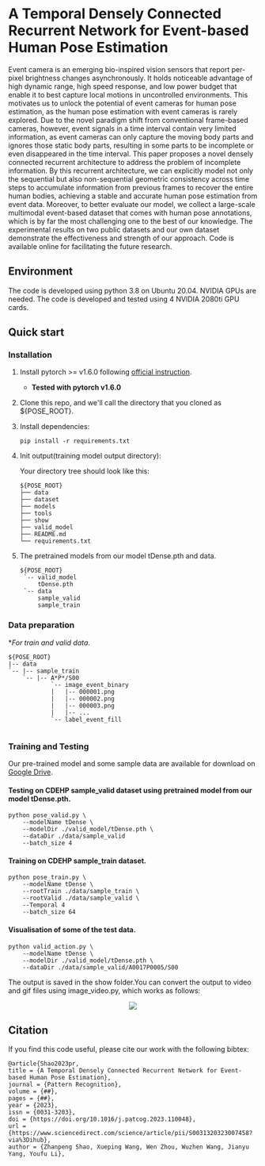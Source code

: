 # A Temporal Densely Connected Recurrent Network for Event-based Human Pose Estimation

Event camera is an emerging bio-inspired vision sensors that report per-pixel brightness changes asynchronously. It holds noticeable advantage of high dynamic range, high speed response, and low power budget that enable it to best capture local motions in uncontrolled environments. This motivates us to unlock the potential of event cameras for human pose estimation, as the human pose estimation with event cameras is rarely explored. Due to the novel paradigm shift from conventional frame-based cameras, however, event signals in a time interval contain very limited information, as event cameras can only capture the moving body parts and ignores those static body parts, resulting in some parts to be incomplete or even disappeared in the time interval. This paper proposes a novel densely connected recurrent architecture to address the problem of incomplete information. By this recurrent architecture, we can explicitly model not only the sequential but also non-sequential geometric consistency across time steps to accumulate information from previous frames to recover the entire human bodies, achieving a stable and accurate human pose estimation from event data. Moreover, to better evaluate our model, we collect a large-scale multimodal event-based dataset that comes with human pose annotations, which is by far the most challenging one to the best of our knowledge. The experimental results on two public datasets and our own dataset demonstrate the effectiveness and strength of our approach. Code is available online for facilitating the future research.

## Environment
The code is developed using python 3.8 on Ubuntu 20.04. NVIDIA GPUs are needed. The code is developed and tested using 4 NVIDIA 2080ti GPU cards. 

## Quick start
### Installation
1. Install pytorch >= v1.6.0 following [official instruction](https://pytorch.org/).  
   - **Tested with pytorch v1.6.0**
2. Clone this repo, and we'll call the directory that you cloned as ${POSE_ROOT}.
3. Install dependencies:
   ```
   pip install -r requirements.txt
   ```
4. Init output(training model output directory):

   Your directory tree should look like this:

   ```
   ${POSE_ROOT}
   ├── data
   ├── dataset
   ├── models
   ├── tools
   ├── show
   ├── valid_model 
   ├── README.md
   └── requirements.txt
   ```

7. The pretrained models from our model tDense.pth and data.
   ```
   ${POSE_ROOT}
    `-- valid_model
        tDense.pth
    `-- data
        sample_valid
        sample_train
   ```
   
### Data preparation

**For train and valid data*.
```
${POSE_ROOT}
|-- data
`-- |-- sample_train
    `-- |-- A*P*/S00
            `-- image_event_binary
            |   |-- 000001.png
            |   |-- 000002.png
            |   |-- 000003.png
            |   |-- ... 
            `-- label_event_fill
            
```

### Training and Testing
Our pre-trained model and some sample data are available for download on [Google Drive](https://drive.google.com/drive/folders/1rfaQ4h2xJx8wlbnXTl5-VCzE5iQpCtN9?usp=drive_link). 
#### Testing on CDEHP sample_valid dataset using pretrained model from our model tDense.pth.
 

```
python pose_valid.py \
    --modelName tDense \
    --modelDir ./valid_model/tDense.pth \
    --dataDir ./data/sample_valid
    --batch_size 4
```

#### Training on CDEHP sample_train dataset.

```
python pose_train.py \
    --modelName tDense \
    --rootTrain ./data/sample_train \
    --rootValid ./data/sample_valid \
    --Temporal 4
    --batch_size 64
```

#### Visualisation of some of the test data.

```
python valid_action.py \
    --modelName tDense \
    --modelDir ./valid_model/tDense.pth \
    --dataDir ./data/sample_valid/A0017P0005/S00
```
The output is saved in the show folder.You can convert the output to video and gif files using image_video.py, which works as follows:
<p align='center'>
	<img src="./show.gif" style="zoom:100%;" />
</p>

 ## Citation
 If you find this code useful, please cite our work with the following bibtex:
 ```
 @article{Shao2023pr,
title = {A Temporal Densely Connected Recurrent Network for Event-based Human Pose Estimation},
journal = {Pattern Recognition},
volume = {##},
pages = {##},
year = {2023},
issn = {0031-3203},
doi = {https://doi.org/10.1016/j.patcog.2023.110048},
url = {https://www.sciencedirect.com/science/article/pii/S0031320323007458?via%3Dihub},
author = {Zhanpeng Shao, Xueping Wang, Wen Zhou, Wuzhen Wang, Jianyu Yang, Youfu Li},
 ```
